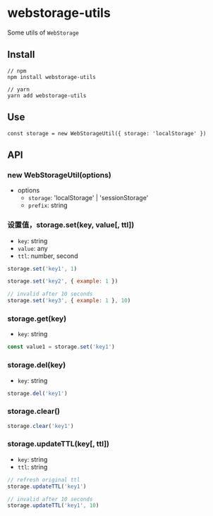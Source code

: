 # webstorage-utils
Some utils of `WebStorage`

## Install
```
// npm
npm install webstorage-utils

// yarn 
yarn add webstorage-utils

```
## Use
```
const storage = new WebStorageUtil({ storage: 'localStorage' })
```

## API
### new WebStorageUtil(options)
- options
  - `storage`: 'localStorage' | 'sessionStorage'
  - `prefix`: string 

### 设置值，storage.set(key, value[, ttl])
- `key`: string
- `value`: any
- `ttl`: number, second

```javascript
storage.set('key1', 1)

storage.set('key2', { example: 1 })

// invalid after 10 seconds
storage.set('key3', { example: 1 }, 10)
```

### storage.get(key)
- `key`: string

```javascript
const value1 = storage.set('key1')
```

### storage.del(key)
- `key`: string

```javascript
storage.del('key1')
```

### storage.clear()

```javascript
storage.clear('key1')
```

### storage.updateTTL(key[, ttl])
- `key`: string
- `ttl`: string

```javascript
// refresh original ttl
storage.updateTTL('key1')

// invalid after 10 seconds
storage.updateTTL('key1', 10)
```